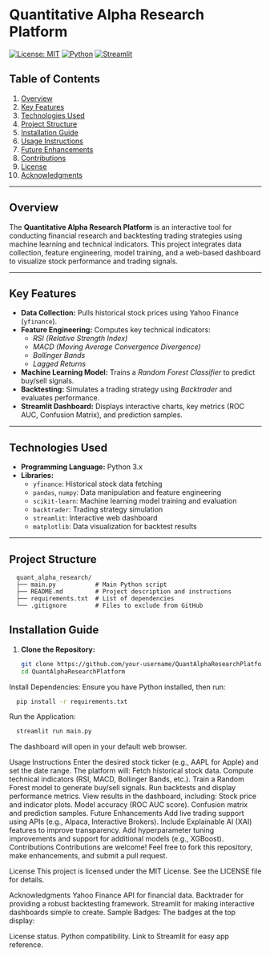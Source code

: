 # Quantitative Alpha Research Platform

[![License: MIT](https://img.shields.io/badge/License-MIT-yellow.svg)](https://opensource.org/licenses/MIT)
[![Python](https://img.shields.io/badge/Python-3.x-blue.svg)](https://www.python.org/)
[![Streamlit](https://img.shields.io/badge/Streamlit-Dashboard-brightgreen)](https://streamlit.io)

## Table of Contents

1. [Overview](#overview)
2. [Key Features](#key-features)
3. [Technologies Used](#technologies-used)
4. [Project Structure](#project-structure)
5. [Installation Guide](#installation-guide)
6. [Usage Instructions](#usage-instructions)
7. [Future Enhancements](#future-enhancements)
8. [Contributions](#contributions)
9. [License](#license)
10. [Acknowledgments](#acknowledgments)

---

## Overview

The **Quantitative Alpha Research Platform** is an interactive tool for conducting financial research and backtesting trading strategies using machine learning and technical indicators. This project integrates data collection, feature engineering, model training, and a web-based dashboard to visualize stock performance and trading signals.

---

## Key Features

- **Data Collection:** Pulls historical stock prices using Yahoo Finance (`yfinance`).
- **Feature Engineering:** Computes key technical indicators:
  - *RSI (Relative Strength Index)*  
  - *MACD (Moving Average Convergence Divergence)*  
  - *Bollinger Bands*  
  - *Lagged Returns*
- **Machine Learning Model:** Trains a *Random Forest Classifier* to predict buy/sell signals.
- **Backtesting:** Simulates a trading strategy using *Backtrader* and evaluates performance.
- **Streamlit Dashboard:** Displays interactive charts, key metrics (ROC AUC, Confusion Matrix), and prediction samples.

---

## Technologies Used

- **Programming Language:** Python 3.x  
- **Libraries:**
  - `yfinance`: Historical stock data fetching
  - `pandas`, `numpy`: Data manipulation and feature engineering
  - `scikit-learn`: Machine learning model training and evaluation
  - `backtrader`: Trading strategy simulation
  - `streamlit`: Interactive web dashboard
  - `matplotlib`: Data visualization for backtest results

---

## Project Structure

```
  quant_alpha_research/
  ├── main.py           # Main Python script
  ├── README.md         # Project description and instructions
  ├── requirements.txt  # List of dependencies
  └── .gitignore        # Files to exclude from GitHub
```

## Installation Guide

1. **Clone the Repository:**
   ```bash
   git clone https://github.com/your-username/QuantAlphaResearchPlatform.git
   cd QuantAlphaResearchPlatform
   
Install Dependencies: Ensure you have Python installed, then run:

```bash
  pip install -r requirements.txt
```

Run the Application:

```bash
  streamlit run main.py
```
The dashboard will open in your default web browser.

Usage Instructions
Enter the desired stock ticker (e.g., AAPL for Apple) and set the date range.
The platform will:
Fetch historical stock data.
Compute technical indicators (RSI, MACD, Bollinger Bands, etc.).
Train a Random Forest model to generate buy/sell signals.
Run backtests and display performance metrics.
View results in the dashboard, including:
Stock price and indicator plots.
Model accuracy (ROC AUC score).
Confusion matrix and prediction samples.
Future Enhancements
Add live trading support using APIs (e.g., Alpaca, Interactive Brokers).
Include Explainable AI (XAI) features to improve transparency.
Add hyperparameter tuning improvements and support for additional models (e.g., XGBoost).
Contributions
Contributions are welcome! Feel free to fork this repository, make enhancements, and submit a pull request.

License
This project is licensed under the MIT License. See the LICENSE file for details.

Acknowledgments
Yahoo Finance API for financial data.
Backtrader for providing a robust backtesting framework.
Streamlit for making interactive dashboards simple to create.
Sample Badges:
The badges at the top display:

License status.
Python compatibility.
Link to Streamlit for easy app reference.
